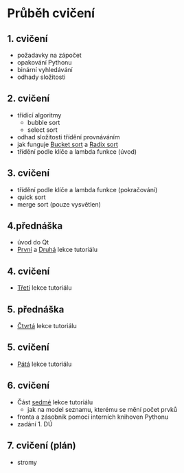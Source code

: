 # Průběh cvičení

## 1. cvičení
 - požadavky na zápočet
 - opakování Pythonu
 - binární vyhledávání
 - odhady složitosti

## 2. cvičení
 - třídící algoritmy
   - bubble sort
   - select sort
 - odhad složitosti třídění provnáváním
 - jak funguje [Bucket sort](https://cs.wikipedia.org/wiki/P%C5%99ihr%C3%A1dkov%C3%A9_%C5%99azen%C3%AD) a [Radix sort](https://cs.wikipedia.org/wiki/%C4%8C%C3%ADslicov%C3%A9_%C5%99azen%C3%AD)
 - třídění podle klíče a lambda funkce (úvod)

## 3. cvičení
 - třídění podle klíče a lambda funkce (pokračování)
 - quick sort
 - merge sort (pouze vysvětlen)

## 4.přednáška
 - úvod do Qt
 - [První](https://github.com/xtompok/PySide6_QML_tutorial/tree/master/01_first_program) a [Druhá](https://github.com/xtompok/PySide6_QML_tutorial/tree/master/02_clicker) lekce tutoriálu

## 4. cvičení
 - [Třetí](https://github.com/xtompok/PySide6_QML_tutorial/tree/master/02_clicker) lekce tutoriálu

## 5. přednáška
 - [Čtvrtá](https://github.com/xtompok/PySide6_QML_tutorial/tree/master/04_city_list) lekce tutoriálu

## 5. cvičení
 - [Pátá](https://github.com/xtompok/PySide6_QML_tutorial/tree/master/05_city_map) lekce tutoriálu

## 6. cvičení
 - Část [sedmé](https://github.com/xtompok/PySide6_QML_tutorial/tree/master/05_city_map) lekce tutoriálu
   - jak na model seznamu, kterému se mění počet prvků
 - fronta a zásobník pomocí interních knihoven Pythonu
 - zadání 1. DÚ

## 7. cvičení (plán)
 - stromy

